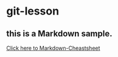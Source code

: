 # git-lesson
## this is a Markdown sample.
[Click here to Markdown-Cheastsheet](https://github.com/adam-p/markdown-here/wiki/Markdown-Cheatsheet "Markdown Cheatsheet")
